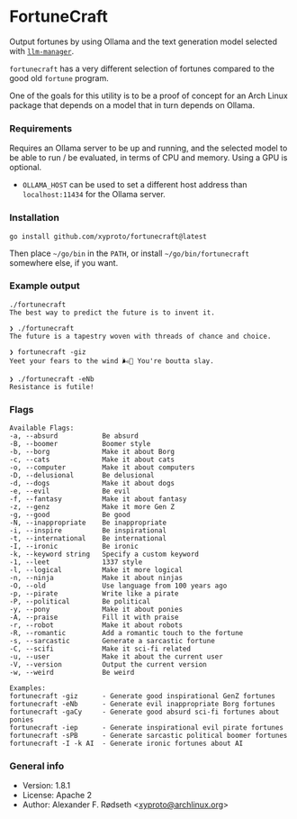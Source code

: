 # FortuneCraft

Output fortunes by using Ollama and the text generation model selected with [`llm-manager`](https://github.com/xyproto/llm-manager).

`fortunecraft` has a very different selection of fortunes compared to the good old `fortune` program.

One of the goals for this utility is to be a proof of concept for an Arch Linux package that depends on a model that in turn depends on Ollama.

### Requirements

Requires an Ollama server to be up and running, and the selected model to be able to run / be evaluated, in terms of CPU and memory. Using a GPU is optional.

* `OLLAMA_HOST` can be used to set a different host address than `localhost:11434` for the Ollama server.

### Installation

    go install github.com/xyproto/fortunecraft@latest

Then place `~/go/bin` in the `PATH`, or install `~/go/bin/fortunecraft` somewhere else, if you want.

### Example output

```
./fortunecraft
The best way to predict the future is to invent it.

❯ ./fortunecraft
The future is a tapestry woven with threads of chance and choice.

❯ fortunecraft -giz
Yeet your fears to the wind 🌬️🚀 You're boutta slay.

❯ ./fortunecraft -eNb
Resistance is futile!
```

### Flags

```
Available Flags:
-a, --absurd           Be absurd
-B, --boomer           Boomer style
-b, --borg             Make it about Borg
-c, --cats             Make it about cats
-o, --computer         Make it about computers
-D, --delusional       Be delusional
-d, --dogs             Make it about dogs
-e, --evil             Be evil
-f, --fantasy          Make it about fantasy
-z, --genz             Make it more Gen Z
-g, --good             Be good
-N, --inappropriate    Be inappropriate
-i, --inspire          Be inspirational
-t, --international    Be international
-I, --ironic           Be ironic
-k, --keyword string   Specify a custom keyword
-1, --leet             1337 style
-l, --logical          Make it more logical
-n, --ninja            Make it about ninjas
-O, --old              Use language from 100 years ago
-p, --pirate           Write like a pirate
-P, --political        Be political
-y, --pony             Make it about ponies
-A, --praise           Fill it with praise
-r, --robot            Make it about robots
-R, --romantic         Add a romantic touch to the fortune
-s, --sarcastic        Generate a sarcastic fortune
-C, --scifi            Make it sci-fi related
-u, --user             Make it about the current user
-V, --version          Output the current version
-w, --weird            Be weird

Examples:
fortunecraft -giz      - Generate good inspirational GenZ fortunes
fortunecraft -eNb      - Generate evil inappropriate Borg fortunes
fortunecraft -gaCy     - Generate good absurd sci-fi fortunes about ponies
fortunecraft -iep      - Generate inspirational evil pirate fortunes
fortunecraft -sPB      - Generate sarcastic political boomer fortunes
fortunecraft -I -k AI  - Generate ironic fortunes about AI
```

### General info

* Version: 1.8.1
* License: Apache 2
* Author: Alexander F. Rødseth &lt;xyproto@archlinux.org&gt;
